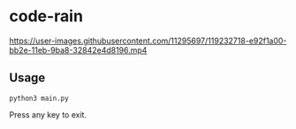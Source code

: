# code-rain

https://user-images.githubusercontent.com/11295697/119232718-e92f1a00-bb2e-11eb-9ba8-32842e4d8196.mp4

## Usage

```
python3 main.py
```
Press any key to exit.
